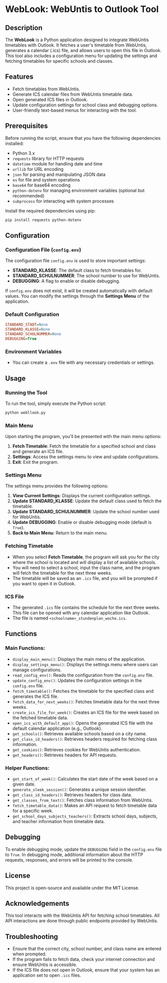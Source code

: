 # WebLook: WebUntis to Outlook Tool

## Description
The **WebLook** is a Python application designed to integrate WebUntis timetables with Outlook. It fetches a user's timetable from WebUntis, generates a calendar (.ics) file, and allows users to open this file in Outlook. This tool also includes a configuration menu for updating the settings and fetching timetables for specific schools and classes.

## Features
- Fetch timetables from WebUntis.
- Generate ICS calendar files from WebUntis timetable data.
- Open generated ICS files in Outlook.
- Update configuration settings for school class and debugging options.
- User-friendly text-based menus for interacting with the tool.

## Prerequisites
Before running the script, ensure that you have the following dependencies installed:
- Python 3.x
- `requests` library for HTTP requests
- `datetime` module for handling date and time
- `urllib` for URL encoding
- `json` for parsing and manipulating JSON data
- `os` for file and system operations
- `base64` for base64 encoding
- `python-dotenv` for managing environment variables (optional but recommended)
- `subprocess` for interacting with system processes

Install the required dependencies using pip:
```bash
pip install requests python-dotenv
```

## Configuration
### Configuration File (`config.env`)
The configuration file `config.env` is used to store important settings:
- **STANDARD_KLASSE**: The default class to fetch timetables for.
- **STANDARD_SCHULNUMMER**: The school number to use for WebUntis.
- **DEBUGGING**: A flag to enable or disable debugging.

If `config.env` does not exist, it will be created automatically with default values. You can modify the settings through the **Settings Menu** of the application.

### Default Configuration
```ini
STANDARD_STADT=None
STANDARD_KLASSE=None
STANDARD_SCHULNUMMER=None
DEBUGGING=True
```

### Environment Variables
- You can create a `.env` file with any necessary credentials or settings.

## Usage
### Running the Tool
To run the tool, simply execute the Python script:

```bash
python webllook.py
```

### Main Menu
Upon starting the program, you'll be presented with the main menu options:
1. **Fetch Timetable**: Fetch the timetable for a specified school and class and generate an ICS file.
2. **Settings**: Access the settings menu to view and update configurations.
3. **Exit**: Exit the program.

### Settings Menu
The settings menu provides the following options:
1. **View Current Settings**: Displays the current configuration settings.
2. **Update STANDARD_KLASSE**: Update the default class used to fetch the timetable.
3. **Update STANDARD_SCHULNUMMER**: Update the school number used for WebUntis.
4. **Update DEBUGGING**: Enable or disable debugging mode (default is `True`).
5. **Back to Main Menu**: Return to the main menu.

### Fetching Timetable
- When you select **Fetch Timetable**, the program will ask you for the city where the school is located and will display a list of available schools.
- You will need to select a school, input the class name, and the program will fetch the timetable for the next three weeks.
- The timetable will be saved as an `.ics` file, and you will be prompted if you want to open it in Outlook.

### ICS File
- The generated `.ics` file contains the schedule for the next three weeks. This file can be opened with any calendar application like Outlook.
- The file is named `<schoolname>_stundenplan_woche.ics`.

## Functions

### Main Functions:
- `display_main_menu()`: Displays the main menu of the application.
- `display_settings_menu()`: Displays the settings menu where users can manage configurations.
- `read_config_env()`: Reads the configuration from the `config.env` file.
- `update_config_env()`: Updates the configuration settings in the `config.env` file.
- `fetch_timetable()`: Fetches the timetable for the specified class and generates the ICS file.
- `fetch_data_for_next_weeks()`: Fetches timetable data for the next three weeks.
- `create_ics_file_for_week()`: Creates an ICS file for the week based on the fetched timetable data.
- `open_ics_with_default_app()`: Opens the generated ICS file with the default calendar application (e.g., Outlook).
- `get_schools()`: Retrieves available schools based on a city name.
- `get_class_id_headers()`: Retrieves headers required for fetching class information.
- `get_cookies()`: Retrieves cookies for WebUntis authentication.
- `get_headers()`: Retrieves headers for API requests.

### Helper Functions:
- `get_start_of_week()`: Calculates the start date of the week based on a given date.
- `generate_sleek_session()`: Generates a unique session identifier.
- `get_class_id_headers()`: Retrieves headers for class data.
- `get_classes_from_text()`: Fetches class information from WebUntis.
- `fetch_timetable_data()`: Makes an API request to fetch timetable data for a specific week.
- `get_school_days_subjects_teachers()`: Extracts school days, subjects, and teacher information from timetable data.

## Debugging
To enable debugging mode, update the `DEBUGGING` field in the `config.env` file to `True`. In debugging mode, additional information about the HTTP requests, responses, and errors will be printed to the console.

## License
This project is open-source and available under the MIT License.

## Acknowledgements
This tool interacts with the WebUntis API for fetching school timetables. All API interactions are done through public endpoints provided by WebUntis.

## Troubleshooting
- Ensure that the correct city, school number, and class name are entered when prompted.
- If the program fails to fetch data, check your internet connection and ensure WebUntis is accessible.
- If the ICS file does not open in Outlook, ensure that your system has an application set to open `.ics` files.

